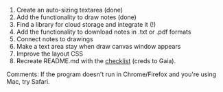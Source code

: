 1. Create an auto-sizing textarea (done)
2. Add the functionality to draw notes (done)
3. Find a library for cloud storage and integrate it (!)
4. Add the functionality to download notes in .txt or .pdf formats
5. Connect notes to drawings
6. Make a text area stay when draw canvas window appears
6. Improve the layout CSS
7. Recreate README.md with the [checklist](https://github.com/ddbeck/readme-checklist) (creds to Gaia).

Comments:
If the program doesn't run in Chrome/Firefox and you're using Mac, try Safari. 
